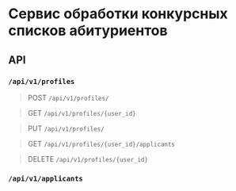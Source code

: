 # Сервис обработки конкурсных списков абитуриентов

## API

### `/api/v1/profiles`

> POST `/api/v1/profiles/`

> GET `/api/v1/profiles/{user_id}`

> PUT `/api/v1/profiles/`

> GET `/api/v1/profiles/{user_id}/applicants`

> DELETE `/api/v1/profiles/{user_id}`

### `/api/v1/applicants`